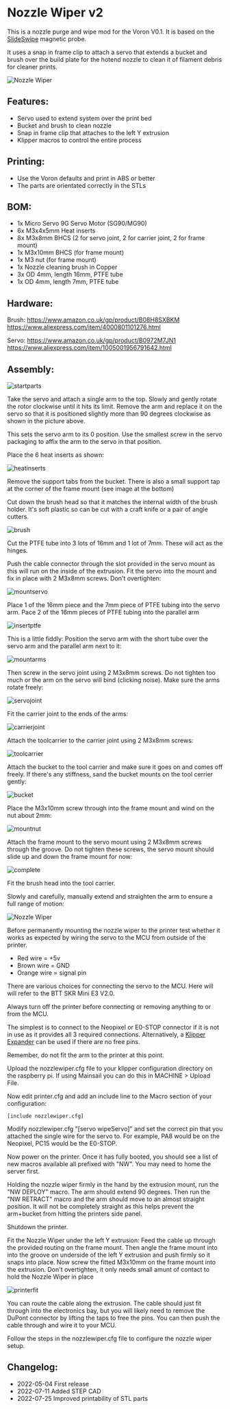 # Nozzle Wiper v2

This is a nozzle purge and wipe mod for the Voron V0.1. It is based on the [SlideSwipe](https://github.com/chestwood96/SlideSwipe) magnetic probe.

It uses a snap in frame clip to attach a servo that extends a bucket and brush over the build plate for the hotend nozzle to clean it of filament debris for cleaner prints.

![Nozzle Wiper](images/NozzleWiper_v2.gif)

## Features:

- Servo used to extend system over the print bed
- Bucket and brush to clean nozzle
- Snap in frame clip that attaches to the left Y extrusion
- Klipper macros to control the entire process

## Printing:

- Use the Voron defaults and print in ABS or better
- The parts are orientated correctly in the STLs

## BOM:

- 1x Micro Servo 9G Servo Motor (SG90/MG90)
- 6x M3x4x5mm Heat inserts
- 8x M3x8mm BHCS (2 for servo joint, 2 for carrier joint, 2 for frame mount)
- 1x M3x10mm BHCS (for frame mount)
- 1x M3 nut (for frame mount)
- 1x Nozzle cleaning brush in Copper
- 3x OD 4mm, length 16mm, PTFE tube
- 1x OD 4mm, length 7mm, PTFE tube

## Hardware:

Brush:
https://www.amazon.co.uk/gp/product/B08H8SXBKM
https://www.aliexpress.com/item/4000801101276.html

Servo:
https://www.amazon.co.uk/gp/product/B0972M7JN1
https://www.aliexpress.com/item/1005001956791642.html

## Assembly:

![startparts](images/startparts.jpg)

Take the servo and attach a single arm to the top. Slowly and gently rotate the rotor clockwise until it hits its limit. Remove the arm and replace it on the servo so that it is positioned slightly more than 90 degrees clockwise as shown in the picture above.

This sets the servo arm to its 0 position. Use the smallest screw in the servo packaging to affix the arm to the servo in that position.

Place the 6 heat inserts as shown:

![heatinserts](images/heatinserts.jpg)

Remove the support tabs from the bucket. There is also a small support tap at the corner of the frame mount (see image at the bottom)


Cut down the brush head so that it matches the internal width of the brush holder. It's soft plastic so can be cut with a craft knife or a pair of angle cutters.

![brush](images/brush.jpg)

Cut the PTFE tube into 3 lots of 16mm and 1 lot of 7mm. These will act as the hinges.

Push the cable connector through the slot provided in the servo mount as this will run on the inside of the extrusion. Fit the servo into the mount and fix in place with 2 M3x8mm screws. Don't overtighten:

![mountservo](images/mountservo.jpg)

Place 1 of the 16mm piece and the 7mm piece of PTFE tubing into the servo arm. Pace 2 of the 16mm pieces of PTFE tubing into the parallel arm

![insertptfe](images/insertptfe.jpg)

This is a little fiddly: Position the servo arm with the short tube over the servo arm and the parallel arm next to it:

![mountarms](images/mountarms.jpg)

Then screw in the servo joint using 2 M3x8mm screws. Do not tighten too much or the arm on the servo will bind (clicking noise). Make sure the arms rotate freely:

![servojoint](images/servojoint.jpg)

Fit the carrier joint to the ends of the arms:

![carrierjoint](images/carrierjoint.jpg)

Attach the toolcarrier to the carrier joint using 2 M3x8mm screws:

![toolcarrier](images/toolcarrier.jpg)

Attach the bucket to the tool carrier and make sure it goes on and comes off freely. If there's any stiffness, sand the bucket mounts on the tool cerrier gently:

![bucket](images/bucket.jpg)

Place the M3x10mm screw through into the frame mount and wind on the nut about 2mm:

![mountnut](images/mountnut.jpg)

Attach the frame mount to the servo mount using 2 M3x8mm screws through the groove. Do not tighten these screws, the servo mount should slide up and down the frame mount for now:

![complete](images/complete.jpg)

Fit the brush head into the tool carrier.

Slowly and carefully, manually extend and straighten the arm to ensure a full range of motion:

![Nozzle Wiper](images/NozzleWiper_v2.gif)

Before permanently mounting the nozzle wiper to the printer test whether it works as expected by wiring the servo to the MCU from outside of the printer.

- Red wire    = +5v
- Brown wire  = GND
- Orange wire = signal pin

There are various choices for connecting the servo to the MCU. Here will will refer to the BTT SKR Mini E3 V2.0.

Always turn off the printer before connecting or removing anything to or from the MCU.

The simplest is to connect to the Neopixel or E0-STOP connector if it is not in use as it provides all 3 required connections. Alternatively, a [Klipper Expander](https://github.com/timmit99/Klipper-Expander) can be used if there are no free pins.

Remember, do not fit the arm to the printer at this point.

Upload the nozzlewiper.cfg file to your klipper configuration directory on the raspberry pi. If using Mainsail you can do this in MACHINE > Upload File.

Now edit printer.cfg and add an include line to the Macro section of your configuration:

```[include nozzlewiper.cfg]```

Modify nozzlewiper.cfg "[servo wipeServo]" and set the correct pin that you attached the single wire for the servo to. For example, PA8 would be on the Neopixel, PC15 would be the E0-STOP.

Now power on the printer. Once it has fully booted, you should see a list of new macros available all prefixed with "NW". You may need to home the server first.

Holding the nozzle wiper firmly in the hand by the extrusion mount, run the "NW DEPLOY" macro. The arm should extend 90 degrees. Then run the "NW RETRACT" macro and the arm should move to an almost straight position. It will not be completely straight as this helps prevent the arm+bucket from hitting the printers side panel.

Shutdown the printer.

Fit the Nozzle Wiper under the left Y extrusion: Feed the cable up through the provided routing on the frame mount. Then angle the frame mount into into the groove on underside of the left Y extrusion and push firmly so it snaps into place. Now screw the fitted M3x10mm on the frame mount into the extrusion. Don't overtighten, it only needs small amunt of contact to hold the Nozzle Wiper in place

![printerfit](images/printerfit.jpg)

You can route the cable along the extrusion. The cable should just fit through into the electronics bay, but you will likely need to remove the DuPont connector by lifting the taps to free the pins. You can then push the cable through and wire it to your MCU.

Follow the steps in the nozzlewiper.cfg file to configure the nozzle wiper setup.

## Changelog:

- 2022-05-04 First release
- 2022-07-11 Added STEP CAD
- 2022-07-25 Improved printability of STL parts

